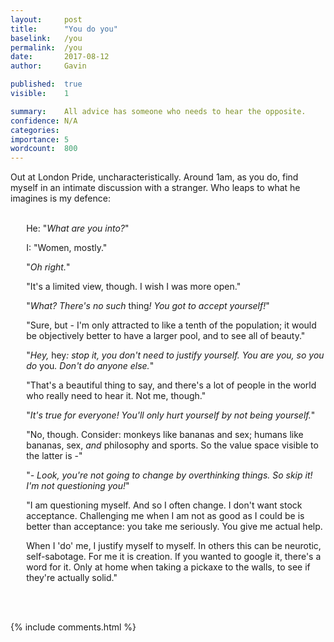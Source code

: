 ```yaml
---
layout:     post
title:      "You do you"
baselink:   /you
permalink:  /you
date:       2017-08-12
author:     Gavin

published:  true
visible:    1

summary:    All advice has someone who needs to hear the opposite.
confidence: N/A
categories: 
importance: 5
wordcount:  800
---
```


Out at London Pride, uncharacteristically. Around 1am, as you do, find myself in an intimate discussion with a stranger. Who leaps to what he imagines is my defence:<br><br>


<div style="padding-left:5%">

  <p>He: "<i>What are you into?</i>"</p>
  <p>I: "Women, mostly."</p>
  <p>"<i>Oh right.</i>" </p>
  <p>"It's a limited view, though. I wish I was more open."</p>
  <p>"<i>What? There's no such </i>thing<i>! You got to accept yourself!</i>"</p>
  <p>"Sure, but - I'm only attracted to like a tenth of the population; it would be objectively better to have a larger pool, and to see all of beauty."</p>
  <p>"<i>Hey, </i>hey<i>: stop it, you don't need to justify yourself. You are you, so you do </i>you<i>. Don't do anyone else.</i>"</p>
  <p>"That's a beautiful thing to say, and there's a lot of people in the world who really need to hear it. Not me, though."</p>
  <p>"<i>It's true for everyone! You'll only hurt yourself by not being yourself.</i>"</p>
  <p>"No, though. Consider: monkeys like bananas and sex; humans like bananas, sex, <i>and</i> philosophy and sports. So the value space visible to the latter is -"</p>
  <p>"<i>- Look, you're not going to change by overthinking things. So skip it! I'm not questioning you!</i>"</p>
  <p>"I am questioning myself. And so I often change. I don't want stock acceptance. Challenging me when I am not as good as I could be is better than acceptance: you take me seriously. You give me actual help.</p>
  <p> When I 'do' me, I justify myself to myself. In others this can be neurotic, self-sabotage. For me it is creation. If you wanted to google it, there's a word for it. Only at home when taking a pickaxe to the walls, to see if they're actually solid."</p>

</div>

<br><br>

{%  include comments.html %}

<br><br>



